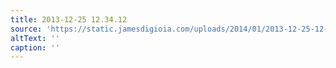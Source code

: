 ```yaml
---
title: 2013-12-25 12.34.12
source: 'https://static.jamesdigioia.com/uploads/2014/01/2013-12-25-12-34-12-scaled.jpg'
altText: ''
caption: ''
---
```


